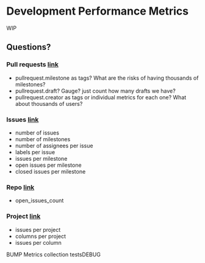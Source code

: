 # Development Performance Metrics

WIP

## Questions?

### Pull requests [link](https://docs.github.com/en/rest/reference/pulls)

- pullrequest.milestone as tags? What are the risks of having thousands of milestones?
- pullrequest.draft? Gauge? just count how many drafts we have?
- pullrequest.creator as tags or individual metrics for each one? What about thousands of users?

### Issues [link](https://docs.github.com/en/rest/reference/issues)

- number of issues
- number of milestones
- number of assignees per issue
- labels per issue
- issues per milestone
- open issues per milestone
- closed issues per milestone

### Repo [link](https://docs.github.com/en/rest/reference/repos)

- open_issues_count

### Project [link](https://docs.github.com/en/rest/reference/projects)

- issues per project
- columns per project
- issues per column

BUMP
Metrics collection testsDEBUG
